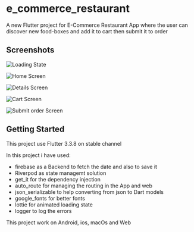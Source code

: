 # e_commerce_restaurant

A new Flutter project for E-Commerce Restaurant App where the user can discover new food-boxes and add it to cart then submit it to order

## Screenshots

![Loading State](https://firebasestorage.googleapis.com/v0/b/e-commerce-restaurant-app.appspot.com/o/Screenshot_loading_state.jpg?alt=media&token=d3b44ca8-43c9-4d66-b2ad-91c5e0ec255b "Loading State")

![Home Screen](https://firebasestorage.googleapis.com/v0/b/e-commerce-restaurant-app.appspot.com/o/Screenshot_home.jpg?alt=media&token=f38420a6-8b09-4805-a20d-18e689df5f74 "Home Screen")

![Details Screen](https://firebasestorage.googleapis.com/v0/b/e-commerce-restaurant-app.appspot.com/o/Screenshot_details.jpg?alt=media&token=eba1f2ea-ff86-47af-97ed-2fcff9117ce0 "Details Screen")

![Cart Screen](https://firebasestorage.googleapis.com/v0/b/e-commerce-restaurant-app.appspot.com/o/Screenshot_cart.jpg?alt=media&token=87cfc603-b603-4d1c-8bad-92033b627055 "Cart Screen")

![Submit order Screen](https://firebasestorage.googleapis.com/v0/b/e-commerce-restaurant-app.appspot.com/o/Screenshot_submit_order.jpg?alt=media&token=f0ea883d-e602-446f-975b-645eac7cc62b "Submit order Screen")

## Getting Started

This project use Flutter 3.3.8 on stable channel

In this project i have used:

- firebase as a Backend to fetch the date and also to save it
- Riverpod as state managemt solution
- get_it for the dependency injection
- auto_route for managing the routing in the App and web
- json_serializable to help converting from json to Dart models
- google_fonts for better fonts
- lottie for animated loading state
- logger to log the errors

This project work on Android, ios, macOs and Web




